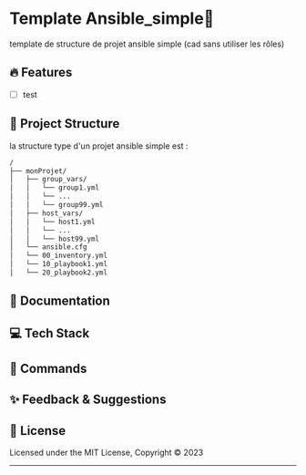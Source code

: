 # Template Ansible_simple📄
template de structure de projet ansible simple (cad sans utiliser les rôles)

## 🔥 Features

- [ ] test 

## 🚀 Project Structure

la structure type d'un projet ansible simple est :

```bash
/
├── monProjet/
│   ├── group_vars/
│   │   └── group1.yml
│   │   └── ...
│   │   └── group99.yml
│   ├── host_vars/
│   │   └── host1.yml
│   │   └── ...
│   │   └── host99.yml
│   └── ansible.cfg
│   └── 00_inventory.yml 
│   └── 10_playbook1.yml
│   └── 20_playbook2.yml
```



## 📖 Documentation


## 💻 Tech Stack

## 🧞 Commands


## ✨ Feedback & Suggestions


## 📜 License

Licensed under the MIT License, Copyright © 2023

---

